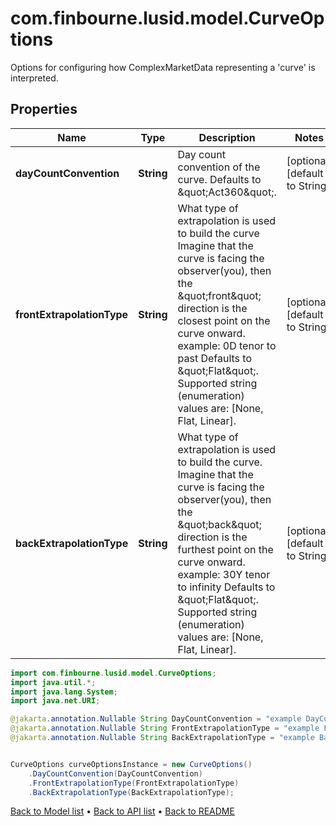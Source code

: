 # com.finbourne.lusid.model.CurveOptions
Options for configuring how ComplexMarketData representing a 'curve' is interpreted.

## Properties

Name | Type | Description | Notes
------------ | ------------- | ------------- | -------------
**dayCountConvention** | **String** | Day count convention of the curve. Defaults to \&quot;Act360\&quot;. | [optional] [default to String]
**frontExtrapolationType** | **String** | What type of extrapolation is used to build the curve  Imagine that the curve is facing the observer(you), then the \&quot;front\&quot; direction is the closest point on the curve onward.    example: 0D tenor to past  Defaults to \&quot;Flat\&quot;. Supported string (enumeration) values are: [None, Flat, Linear]. | [optional] [default to String]
**backExtrapolationType** | **String** | What type of extrapolation is used to build the curve.    Imagine that the curve is facing the observer(you), then the \&quot;back\&quot; direction is the furthest point on the curve onward.  example: 30Y tenor to infinity    Defaults to \&quot;Flat\&quot;. Supported string (enumeration) values are: [None, Flat, Linear]. | [optional] [default to String]

```java
import com.finbourne.lusid.model.CurveOptions;
import java.util.*;
import java.lang.System;
import java.net.URI;

@jakarta.annotation.Nullable String DayCountConvention = "example DayCountConvention";
@jakarta.annotation.Nullable String FrontExtrapolationType = "example FrontExtrapolationType";
@jakarta.annotation.Nullable String BackExtrapolationType = "example BackExtrapolationType";


CurveOptions curveOptionsInstance = new CurveOptions()
    .DayCountConvention(DayCountConvention)
    .FrontExtrapolationType(FrontExtrapolationType)
    .BackExtrapolationType(BackExtrapolationType);
```


[Back to Model list](../README.md#documentation-for-models) &#8226; [Back to API list](../README.md#documentation-for-api-endpoints) &#8226; [Back to README](../README.md)
